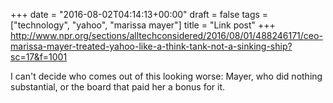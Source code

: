 +++
date = "2016-08-02T04:14:13+00:00"
draft = false
tags = ["technology", "yahoo", "marissa mayer"]
title = "Link post"
+++
http://www.npr.org/sections/alltechconsidered/2016/08/01/488246171/ceo-marissa-mayer-treated-yahoo-like-a-think-tank-not-a-sinking-ship?sc=17&f=1001

I can't decide who comes out of this looking worse: Mayer, who did nothing substantial, or the board that paid her a bonus for it.
